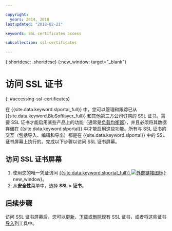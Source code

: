 ```yaml
---

copyright:
  years: 2014, 2018
lastupdated: "2018-02-21"

keywords: SSL certificates access

subcollection: ssl-certificates

---
```


{:shortdesc: .shortdesc}
{:new_window: target="_blank"}

# 访问 SSL 证书
{: #accessing-ssl-certificates}

在 {{site.data.keyword.slportal_full}} 中，您可以管理和跟踪已从 {{site.data.keyword.BluSoftlayer_full}} 和其他第三方公司订购的 SSL 证书。需要 SSL 证书才能启用某些产品上的功能（通常是[负载均衡器](/docs/infrastructure/local-load-balancer?topic=local-load-balancer-getting-started-with-local-load-balancer)），并且必须将其数据存储在 {{site.data.keyword.slportal}} 中才能启用这些功能。所有与 SSL 证书的交互（包括导入、编辑和导出）都是在 {{site.data.keyword.slportal}} 中的 SSL 证书屏幕上执行的。完成以下步骤以访问 SSL 证书屏幕。

## 访问 SSL 证书屏幕

1. 使用您的唯一凭证访问 [{{site.data.keyword.slportal_full}} ![外部链接图标](../../icons/launch-glyph.svg "外部链接图标")](https://control.softlayer.com/){: new_window}。
2. 从**安全性**菜单中，选择 **SSL > 证书**。

## 后续步骤

访问 SSL 证书屏幕后，您可以[更新](/docs/infrastructure/ssl-certificates?topic=ssl-certificates-viewing-and-updating-ssl-certificates)、[下载](/docs/infrastructure/ssl-certificates?topic=ssl-certificates-downloading-ssl-certificate-details)或[删除](/docs/infrastructure/ssl-certificates?topic=ssl-certificates-deleting-ssl-certificates)现有 SSL 证书，或者将这些证书[导入](/docs/infrastructure/ssl-certificates?topic=ssl-certificates-importing-ssl-certificates)到工具中。
